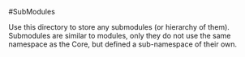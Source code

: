 #SubModules

Use this directory to store any submodules (or hierarchy of them). 
Submodules are similar to modules, only they do not use the same namespace as
the Core, but defined a sub-namespace of their own.